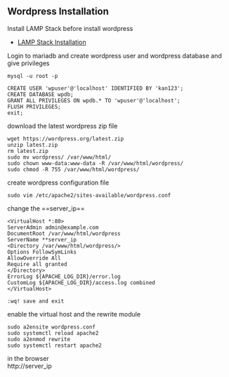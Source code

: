 ## Wordpress Installation

Install LAMP Stack before install wordpress
- [LAMP Stack Installation](https://github.com/tkdhanasekar/kaniyam-devops-course-materials/blob/main/Linux/lamp-stack.md)

Login to mariadb and create wordpress user and wordpress database and give privileges
```
mysql -u root -p
```
```
CREATE USER 'wpuser'@'localhost' IDENTIFIED BY 'kan123';
CREATE DATABASE wpdb;
GRANT ALL PRIVILEGES ON wpdb.* TO 'wpuser'@'localhost';
FLUSH PRIVILEGES;
exit;
```

download the latest wordpress zip file
```
wget https://wordpress.org/latest.zip
unzip latest.zip
rm latest.zip
sudo mv wordpress/ /var/www/html/
sudo chown www-data:www-data -R /var/www/html/wordpress/
sudo chmod -R 755 /var/www/html/wordpress/
```

create wordpress configuration file
```
sudo vim /etc/apache2/sites-available/wordpress.conf
```
change the ==server_ip==
```
<VirtualHost *:80>
ServerAdmin admin@example.com
DocumentRoot /var/www/html/wordpress
ServerName **server_ip
<Directory /var/www/html/wordpress/>
Options FollowSymLinks
AllowOverride All
Require all granted
</Directory>
ErrorLog ${APACHE_LOG_DIR}/error.log
CustomLog ${APACHE_LOG_DIR}/access.log combined
</VirtualHost>

:wq! save and exit
```
enable the virtual host and the rewrite module
```
sudo a2ensite wordpress.conf
sudo systemctl reload apache2
sudo a2enmod rewrite
sudo systemctl restart apache2
```
in the browser</br>
http://server_ip

